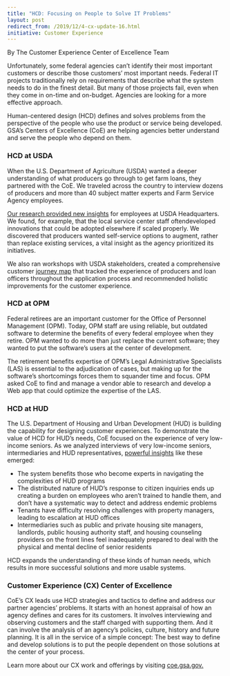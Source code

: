 ```yaml
---
title: "HCD: Focusing on People to Solve IT Problems"
layout: post
redirect_from: /2019/12/4-cx-update-16.html
initiative: Customer Experience
---
```

By The Customer Experience Center of Excellence Team

Unfortunately, some federal agencies can’t identify their most important customers or describe those customers’ most important needs.
Federal IT projects traditionally rely  on requirements that describe what the system needs to do in the finest detail. But many of 
those projects fail, even when they come in on-time and on-budget. Agencies are looking for a more effective approach.

Human-centered design (HCD) defines and solves problems from the perspective of the people who use the product or service being 
developed. GSA’s Centers of Excellence (CoE) are helping agencies better understand and serve the people who depend on them.

<h3>HCD at USDA</h3>
When the U.S. Department of Agriculture (USDA) wanted a deeper understanding of what producers go through to get farm loans, they 
partnered with the CoE. We traveled across the country to interview dozens of producers and more than 40 subject matter experts and 
Farm Service Agency employees.

<a href="https://coe.gsa.gov/coe/farm-loans/index.html"> Our research provided new insights</a> for employees at USDA Headquarters. We 
found, for example, that the local service center staff oftendeveloped innovations that could be adopted elsewhere if scaled properly. 
We discovered that producers wanted self-service options to augment, rather than replace existing services, a vital insight as the agency 
prioritized its initiatives.

We also ran workshops with USDA stakeholders, created a comprehensive customer <a href="https://coe.gsa.gov/2019/04/17/cx-update-9.html"> journey map</a> that tracked the experience of producers and 
loan officers throughout the application process and recommended holistic improvements for the customer experience. 

<h3>HCD at OPM</h3>
Federal retirees are an important customer for the Office of Personnel Management (OPM). Today, OPM staff are using reliable, but outdated 
software to determine the benefits of every federal employee when they retire. OPM wanted to do more than just replace the current software; 
they wanted to put the software’s users at the center of development. 

The retirement benefits expertise of OPM’s Legal Administrative Specialists (LAS) is essential to the adjudication of cases, but making up 
for the software’s shortcomings forces them to squander time and focus. OPM asked CoE to find and manage a vendor able to research and 
develop a Web app that could optimize the expertise of the LAS.

<h3>HCD at HUD</h3>
The U.S. Department of Housing and Urban Development (HUD) is building the capability for designing customer experiences. To demonstrate 
the value of HCD for HUD’s needs, CoE focused on the experience of very low-income seniors. As we analyzed interviews of very low-income 
seniors, intermediaries and HUD representatives, <a href="https://coe.gsa.gov/coe/affordable-housing/index.html"> powerful insights</a> like these emerged:

* The system benefits those who become experts in navigating the complexities of HUD programs
* The distributed nature of HUD’s response to citizen inquiries ends up creating a burden on employees who aren’t trained to handle them, 
and don’t have a systematic way to detect and address endemic problems
* Tenants have difficulty resolving challenges with property managers, leading to escalation at HUD offices
* Intermediaries such as public and private housing site managers, landlords, public housing authority staff, and housing counseling 
providers on the front lines feel inadequately prepared to deal with the physical and mental decline of senior residents

HCD expands the understanding of these kinds of human needs, which results in more successful solutions and more usable systems.

<h3>Customer Experience (CX) Center of Excellence</h3>

CoE’s CX leads use HCD strategies and tactics to define and address our partner agencies’ problems. It starts with an honest appraisal 
of how an agency defines and cares for its customers. It involves interviewing and observing customers and the staff charged with 
supporting them. And it can involve the analysis of an agency’s policies, culture, history and future planning. It is all in the 
service of a simple concept: The best way to define and develop solutions is to put the people dependent on those solutions at the 
center of your process. 

Learn more about our CX work and offerings by visiting <a href="https://coe.gsa.gov">coe.gsa.gov.</a>
